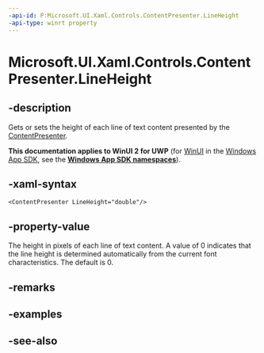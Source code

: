 ```yaml
---
-api-id: P:Microsoft.UI.Xaml.Controls.ContentPresenter.LineHeight
-api-type: winrt property
---
```


<!-- Property syntax
public double LineHeight { get;  set; }
-->

# Microsoft.UI.Xaml.Controls.ContentPresenter.LineHeight

## -description
Gets or sets the height of each line of text content presented by the [ContentPresenter](contentpresenter.md).

**This documentation applies to WinUI 2 for UWP** (for [WinUI](/windows/apps/winui/winui3/) in the [Windows App SDK](/windows/apps/windows-app-sdk/), see the **[Windows App SDK namespaces](/windows/windows-app-sdk/api/winrt/)**).

## -xaml-syntax
```xaml
<ContentPresenter LineHeight="double"/>
```


## -property-value
The height in pixels of each line of text content. A value of 0 indicates that the line height is determined automatically from the current font characteristics. The default is 0.

## -remarks

## -examples

## -see-also
